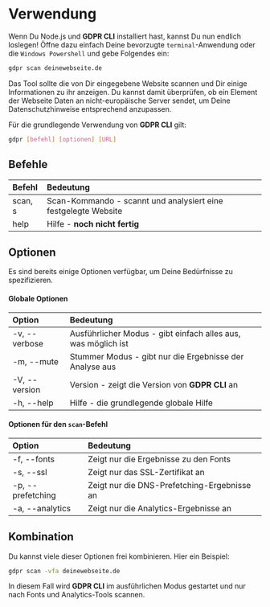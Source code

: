 # Verwendung

Wenn Du Node.js und **GDPR CLI** installiert hast, kannst Du nun endlich loslegen! Öffne dazu einfach Deine bevorzugte `terminal`-Anwendung oder die `Windows Powershell` und gebe Folgendes ein:

```bash
gdpr scan deinewebseite.de
```

Das Tool sollte die von Dir eingegebene Website scannen und Dir einige Informationen zu ihr anzeigen. Du kannst damit überprüfen, ob ein Element der Webseite Daten an nicht-europäische Server sendet, um Deine Datenschutzhinweise entsprechend anzupassen.

Für die grundlegende Verwendung von **GDPR CLI** gilt:

```bash
gdpr [befehl] [optionen] [URL]
```

## Befehle

| Befehl  | Bedeutung                                                      |
| :------ | :------------------------------------------------------------- |
| scan, s | Scan-Kommando - scannt und analysiert eine festgelegte Website |
| help    | Hilfe - **noch nicht fertig**                                  |

## Optionen

Es sind bereits einige Optionen verfügbar, um Deine Bedürfnisse zu spezifizieren.

#### Globale Optionen

| Option        | Bedeutung                                                     |
| :------------ | :------------------------------------------------------------ |
| -v, --verbose | Ausführlicher Modus - gibt einfach alles aus, was möglich ist |
| -m, --mute    | Stummer Modus - gibt nur die Ergebnisse der Analyse aus       |
| -V, --version | Version - zeigt die Version von **GDPR CLI** an               |
| -h, --help    | Hilfe - die grundlegende globale Hilfe                        |

#### Optionen für den `scan`-Befehl

| Option            | Bedeutung                                   |
| :---------------- | :------------------------------------------ |
| -f, --fonts       | Zeigt nur die Ergebnisse zu den Fonts       |
| -s, --ssl         | Zeigt nur das SSL-Zertifikat an             |
| -p, --prefetching | Zeigt nur die DNS-Prefetching-Ergebnisse an |
| -a, --analytics   | Zeigt nur die Analytics-Ergebnisse an       |

## Kombination

Du kannst viele dieser Optionen frei kombinieren. Hier ein Beispiel:

```bash
gdpr scan -vfa deinewebseite.de
```

In diesem Fall wird **GDPR CLI** im ausführlichen Modus gestartet und nur nach Fonts und Analytics-Tools scannen.

